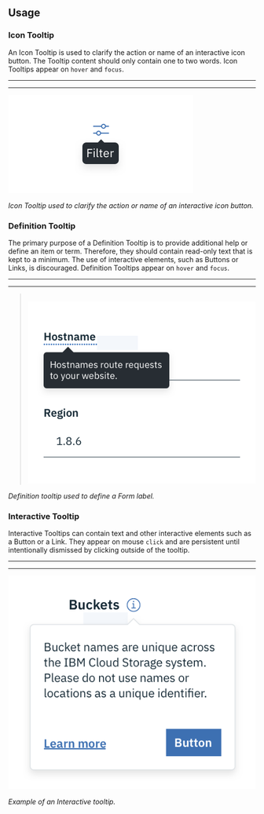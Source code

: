 ## Usage

### Icon Tooltip
An Icon Tooltip is used to clarify the action or name of an interactive icon button. The Tooltip content should only contain one to two words. Icon Tooltips appear on `hover` and `focus`.

---
***
> 
![example of an icon tooltip](images/tooltip-usage-1.png)

_Icon Tooltip used to clarify the action or name of an interactive icon button._


### Definition Tooltip
The primary purpose of a Definition Tooltip is to provide additional help or define an item or term. Therefore, they should contain read-only text that is kept to a minimum. The use of interactive elements, such as Buttons or Links, is discouraged. Definition Tooltips appear on `hover` and `focus`.

---
***
> 
![example of a definition tooltip](images/tooltip-usage-2.png)

_Definition tooltip used to define a Form label._


### Interactive Tooltip
Interactive Tooltips can contain text and other interactive elements such as a Button or a Link. They appear on mouse `click` and are persistent until intentionally dismissed by clicking outside of the tooltip.

---
***
> 
![example of an interactive tooltip](images/tooltip-usage-3.png)

_Example of an Interactive tooltip._
